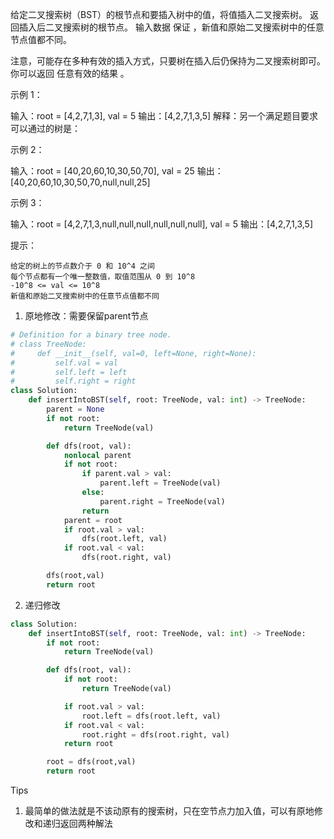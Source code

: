给定二叉搜索树（BST）的根节点和要插入树中的值，将值插入二叉搜索树。 返回插入后二叉搜索树的根节点。 输入数据 保证 ，新值和原始二叉搜索树中的任意节点值都不同。

注意，可能存在多种有效的插入方式，只要树在插入后仍保持为二叉搜索树即可。 你可以返回 任意有效的结果 。

 

示例 1：

输入：root = [4,2,7,1,3], val = 5
输出：[4,2,7,1,3,5]
解释：另一个满足题目要求可以通过的树是：

示例 2：

输入：root = [40,20,60,10,30,50,70], val = 25
输出：[40,20,60,10,30,50,70,null,null,25]

示例 3：

输入：root = [4,2,7,1,3,null,null,null,null,null,null], val = 5
输出：[4,2,7,1,3,5]

  

提示：

    给定的树上的节点数介于 0 和 10^4 之间
    每个节点都有一个唯一整数值，取值范围从 0 到 10^8
    -10^8 <= val <= 10^8
    新值和原始二叉搜索树中的任意节点值都不同



1. 原地修改：需要保留parent节点

```python
# Definition for a binary tree node.
# class TreeNode:
#     def __init__(self, val=0, left=None, right=None):
#         self.val = val
#         self.left = left
#         self.right = right
class Solution:
    def insertIntoBST(self, root: TreeNode, val: int) -> TreeNode:
        parent = None 
        if not root:
            return TreeNode(val)

        def dfs(root, val):
            nonlocal parent
            if not root:
                if parent.val > val:
                    parent.left = TreeNode(val)
                else:
                    parent.right = TreeNode(val)
                return 
            parent = root 
            if root.val > val:
                dfs(root.left, val)
            if root.val < val:
                dfs(root.right, val)

        dfs(root,val)
        return root
```



2. 递归修改

```python
class Solution:
    def insertIntoBST(self, root: TreeNode, val: int) -> TreeNode:
        if not root:
            return TreeNode(val)

        def dfs(root, val):
            if not root:
                return TreeNode(val)

            if root.val > val:
                root.left = dfs(root.left, val)
            if root.val < val:
                root.right = dfs(root.right, val)
            return root 

        root = dfs(root,val)
        return root
```



Tips

1. 最简单的做法就是不该动原有的搜索树，只在空节点力加入值，可以有原地修改和递归返回两种解法